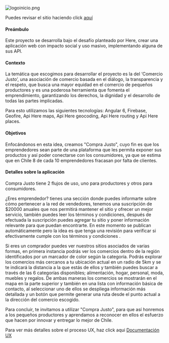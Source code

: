 ![logoinicio.png](attachments/42edf272.png)

Puedes revisar el sitio haciendo click [aquí](https://here-hackaton.firebaseapp.com)

#### Preámbulo

Este proyecto se desarrolla bajo el desafío planteado por Here, crear una aplicación web con impacto social y uso masivo, implementando alguna de sus API.


#### Contexto

La temática que escogimos para desarrollar el proyecto es la del ‘Comercio Justo’, una asociación de comercio basada en el diálogo, la transparencia y el respeto, que busca una mayor equidad en el comercio de pequeños productores y es una poderosa herramienta que fomenta el emprendimiento, garantizando los derechos, la dignidad y el desarrollo de todas las partes implicadas.

Para esto utilizamos las siguientes tecnologías: Angular 6, Firebase, Geofire, Api Here maps, Api Here geocoding, Api Here routing y Api Here places.


#### Objetivos

Enfocándonos en esta idea, creamos "Compra Justo", cuyo fin es que los emprendedores sean parte de una plataforma que les permita exponer sus productos y así poder conectarse con los consumidores, ya que se estima que en Chile 8 de cada 10 emprendedores fracasan por falta de clientes.

#### Detalles sobre la aplicación

Compra Justo tiene 2 flujos de uso, uno para productores y otros para consumidores. 

¿Eres emprendedor? tienes una sección donde puedes informarte sobre cómo pertenecer a la red de vendedores, tenemos una suscripción de $20000 anuales que nos permitirá mantener el sitio y ofrecer un mejor servicio, también puedes leer los términos y condiciones, después de efectuada la suscripción puedes agregar tu sitio y poner información relevante para que puedan encontrarte. En este momento se publican automáticamente pero la idea es que tenga una revisión para verificar si efectivamente cumple con los términos y condiciones .

Si eres un comprador puedes ver nuestros sitios asociados de varias formas, en primera instancia podrás ver los comercios dentro de la región identificados por un marcador de color según la categoría. Podrás explorar los comercios más cercanos a tu ubicación actual en un radio de 5km y se te indicará la distancia a la que estás de ellos y también puedes buscar a través de las 6 categorías disponibles; alimentación, hogar, personal, moda, muebles y regalos. De ambas maneras los comercios se mostrarán en el mapa en la parte superior y también en una lista con información básica de contacto, al seleccionar uno de ellos se despliega información más detallada y un botón que permite generar una ruta desde el punto actual a la dirección del comercio escogido. 


Para concluir, te invitamos a utilizar "Compra Justo", para que así honremos a los pequeños productores y aprendamos a reconocer en ellos el esfuerzo que hacen por innovar y entregar lo mejor de Chile.



Para ver más detalles sobre el proceso UX, haz click aqui [Documentación UX](https://docs.google.com/document/d/1174Nc4Eo73vtY-XfYcR0yWoQByjCU9LSjilSw-mreLo/edit?usp=sharing)

